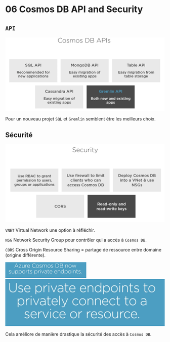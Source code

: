 # 06 Cosmos DB API and Security

## `API`

<img src="assets/Screenshot2020-07-22at11.28.58.png" alt="Screenshot 2020-07-22 at 11.28.58" style="zoom:50%;" />

Pour un nouveau projet `SQL` et `Gremlin` semblent être les meilleurs choix.

## Sécurité

<img src="assets/Screenshot2020-07-22at11.42.39.png" alt="Screenshot 2020-07-22 at 11.42.39" style="zoom:50%;" />

`VNET` Virtual Network une option à réfléchir.

`NSG` Network Security Group pour contrôler qui a accès à `Cosmos DB`.

`CORS` Cross Origin Resource Sharing = partage de ressource entre domaine (origine différente).

<img src="assets/Screenshot2020-07-22at11.46.22.png" alt="Screenshot 2020-07-22 at 11.46.22" style="zoom: 25%;" />

<img src="assets/Screenshot2020-07-22at11.53.52.png" alt="Screenshot 2020-07-22 at 11.53.52" style="zoom:50%;" />

Cela améliore de manière drastique la sécurité des accès à `Cosmos DB`.
